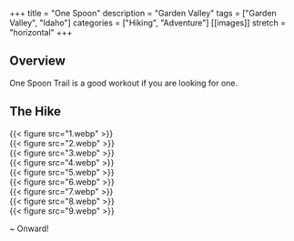 +++
title = "One Spoon"
description = "Garden Valley"
tags = ["Garden Valley", "Idaho"]
categories = ["Hiking", "Adventure"]
[[images]]
  stretch = "horizontal"
+++

## Overview

One Spoon Trail is a good workout if you are looking for one.
<!--more-->

## The Hike

{{< figure src="1.webp" >}} \
{{< figure src="2.webp" >}} \
{{< figure src="3.webp" >}} \
{{< figure src="4.webp" >}} \
{{< figure src="5.webp" >}} \
{{< figure src="6.webp" >}} \
{{< figure src="7.webp" >}} \
{{< figure src="8.webp" >}} \
{{< figure src="9.webp" >}}

~ Onward!
